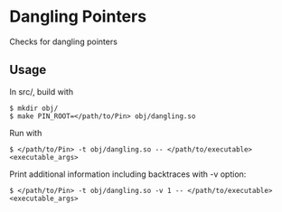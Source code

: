# Dangling Pointers

Checks for dangling pointers

## Usage

In src/, build with

    $ mkdir obj/
    $ make PIN_ROOT=</path/to/Pin> obj/dangling.so

Run with

    $ </path/to/Pin> -t obj/dangling.so -- </path/to/executable> <executable_args>

Print additional information including backtraces with -v option:

    $ </path/to/Pin> -t obj/dangling.so -v 1 -- </path/to/executable> <executable_args>
